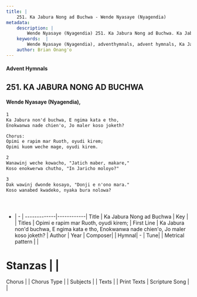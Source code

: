```yaml
---
title: |
    251. Ka Jabura Nong ad Buchwa - Wende Nyasaye (Nyagendia)
metadata:
    description: |
        Wende Nyasaye (Nyagendia) 251. Ka Jabura Nong ad Buchwa. Ka Jabura non'd buchwa, E ngima kata e tho, Enokwanwa nade chien'o, Jo maler koso joketh?  Chorus: Opimi e rapim mar Ruoth, oyudi kirem; Opimi kuom weche mage, oyudi kirem.  
    keywords:  |
        Wende Nyasaye (Nyagendia), adventhymnals, advent hymnals, Ka Jabura Nong ad Buchwa, Ka Jabura non'd buchwa, E ngima kata e tho, Enokwanwa nade chien'o, Jo maler koso joketh?. Opimi e rapim mar Ruoth, oyudi kirem;
    author: Brian Onang'o
---
```


#### Advent Hymnals
## 251. KA JABURA NONG AD BUCHWA
####  Wende Nyasaye (Nyagendia),

```txt
1
Ka Jabura non'd buchwa, E ngima kata e tho,
Enokwanwa nade chien'o, Jo maler koso joketh?

Chorus:
Opimi e rapim mar Ruoth, oyudi kirem;
Opimi kuom weche mage, oyudi kirem.

2
Wanawinj weche kowacho, "Jatich maber, makare,"
Koso enokwerwa chutho, "In Jaricho moloyo?"

3
Dak wawinj dwonde kosayo, "Donji e n'ono mara."
Koso wanabed kwadeko, nyaka bura nolowa?





```

- |   -  |
-------------|------------|
Title | Ka Jabura Nong ad Buchwa |
Key |  |
Titles | Opimi e rapim mar Ruoth, oyudi kirem; |
First Line | Ka Jabura non'd buchwa, E ngima kata e tho, Enokwanwa nade chien'o, Jo maler koso joketh? |
Author | 
Year | 
Composer| |
Hymnal|  - |
Tune|  |
Metrical pattern | |
# Stanzas |  |
Chorus |  |
Chorus Type |  |
Subjects | |
Texts |  |
Print Texts | 
Scripture Song |  |
    
